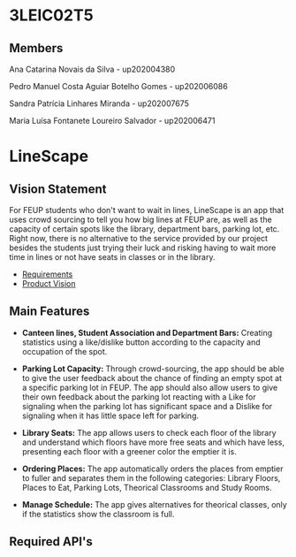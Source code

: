 # 3LEIC02T5

## Members

Ana Catarina Novais da Silva - up202004380 <br>

Pedro Manuel Costa Aguiar Botelho Gomes - up202006086<br>

Sandra Patrícia Linhares Miranda - up202007675<br>

Maria Luísa Fontanete Loureiro Salvador - up202006471<br>

# LineScape

## Vision Statement
For FEUP students who don't want to wait in lines, LineScape is an app that uses crowd sourcing to tell you how big lines at FEUP are, as well as the capacity of certain spots like the library, department bars, parking lot, etc. Right now, there is no alternative to the service provided by our project besides the students just trying their luck and risking having to wait more time in lines or not have seats in classes or in the library.
- [Requirements](https://github.com/LEIC-ES-2021-22/templates/blob/main/docs/requirements.md)
- [Product Vision](https://github.com/LEIC-ES-2021-22/3LEIC02T5/blob/main/ProductVision.md)

## Main Features
- **Canteen lines, Student Association and Department Bars:** Creating statistics using a like/dislike button according to the capacity and occupation of the spot.

- **Parking Lot Capacity:** Through crowd-sourcing, the app should be able to give the user feedback about the chance of finding an empty spot at a specific parking lot in FEUP. The app should also allow users to give their own feedback about the parking lot reacting with a Like for signaling when the parking lot has significant space and a Dislike for signaling when it has little space left for parking.

- **Library Seats:** The app allows users to check each floor of the library and understand which floors have more free seats and which have less, presenting each floor with a greener color the emptier it is.

- **Ordering Places:** The app automatically orders the places from emptier to fuller and separates them in the following categories: Library Floors, Places to Eat, Parking Lots, Theorical Classrooms and Study Rooms.

- **Manage Schedule:** The app gives alternatives for theorical classes, only if the statistics show the classroom is full.

## Required API's
